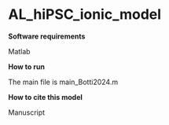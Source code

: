 # AL_hiPSC_ionic_model

**Software requirements**

Matlab


**How to run**

The main file is main_Botti2024.m


**How to cite this model**

Manuscript
